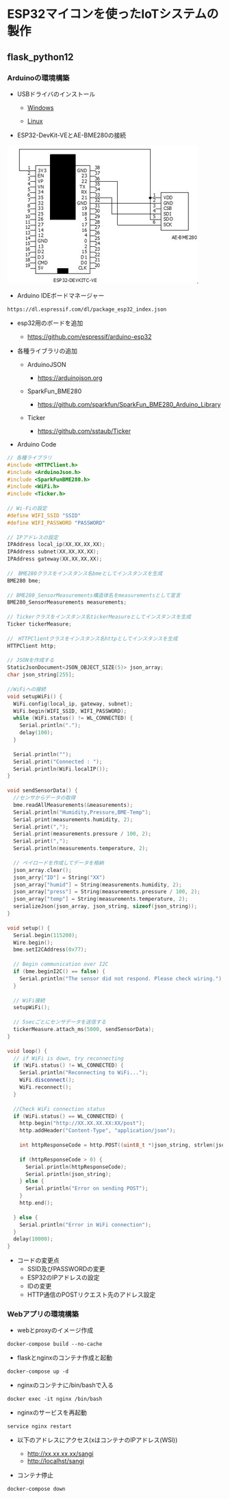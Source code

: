 # ESP32マイコンを使ったIoTシステムの製作

## flask_python12

### Arduinoの環境構築

- USBドライバのインストール
    - [Windows](https://www.silabs.com/documents/public/software/CP210x_VCP_Windows.zip)

    - [Linux](https://m5stack.oss-cn-shenzhen.aliyuncs.com/resource/drivers/CP210x_VCP_Linux.zip)

- ESP32-DevKit-VEとAE-BME280の接続

![回路図](/flask_sample12/fig.jpg)

- Arduino IDEボードマネージャー

```shell
https://dl.espressif.com/dl/package_esp32_index.json
```

- esp32用のボードを追加
    - <https://github.com/espressif/arduino-esp32>

- 各種ライブラリの追加
    - ArduinoJSON
        - <https://arduinojson.org>

    - SparkFun_BME280
        - <https://github.com/sparkfun/SparkFun_BME280_Arduino_Library>

    - Ticker
        - <https://github.com/sstaub/Ticker>

- Arduino Code
```c++
// 各種ライブラリ
#include <HTTPClient.h>
#include <ArduinoJson.h>
#include <SparkFunBME280.h>
#include <WiFi.h>
#include <Ticker.h>

// Wi-Fiの設定
#define WIFI_SSID "SSID"
#define WIFI_PASSWORD "PASSWORD"

// IPアドレスの設定
IPAddress local_ip(XX,XX,XX,XX);
IPAddress subnet(XX,XX,XX,XX);
IPAddress gateway(XX,XX,XX,XX);

//　BME280クラスをインスタンス名bmeとしてインスタンスを生成
BME280 bme;

// BME280_SensorMeasurements構造体名をmeasurementsとして宣言
BME280_SensorMeasurements measurements;

// Tickerクラスをインスタンス名tickerMeasureとしてインスタンスを生成
Ticker tickerMeasure;

//　HTTPClientクラスをインスタンス名httpとしてインスタンスを生成
HTTPClient http;

// JSONを作成する
StaticJsonDocument<JSON_OBJECT_SIZE(5)> json_array;
char json_string[255];

//WiFiへの接続
void setupWiFi() {
  WiFi.config(local_ip, gateway, subnet);
  WiFi.begin(WIFI_SSID, WIFI_PASSWORD);
  while (WiFi.status() != WL_CONNECTED) {
    Serial.println(".");
    delay(100);
  }

  Serial.println("");
  Serial.print("Connected : ");
  Serial.println(WiFi.localIP());
}

void sendSensorData() {
  //センサからデータの取得
  bme.readAllMeasurements(&measurements);
  Serial.println("Humidity,Pressure,BME-Temp");
  Serial.print(measurements.humidity, 2);
  Serial.print(",");
  Serial.print(measurements.pressure / 100, 2);
  Serial.print(",");
  Serial.println(measurements.temperature, 2);

  // ペイロードを作成してデータを格納
  json_array.clear();
  json_arry["ID"] = String("XX")
  json_array["humid"] = String(measurements.humidity, 2);
  json_array["press"] = String(measurements.pressure / 100, 2);
  json_array["temp"] = String(measurements.temperature, 2);
  serializeJson(json_array, json_string, sizeof(json_string));
}

void setup() {
  Serial.begin(115200);
  Wire.begin();
  bme.setI2CAddress(0x77);

  // Begin communication over I2C
  if (bme.beginI2C() == false) {
    Serial.println("The sensor did not respond. Please check wiring.");
  }

  // WiFi接続
  setupWiFi();

  // 5secごとにセンサデータを送信する
  tickerMeasure.attach_ms(5000, sendSensorData);
}

void loop() {
  // if WiFi is down, try reconnecting
  if (WiFi.status() != WL_CONNECTED) {
    Serial.println("Reconnecting to WiFi...");
    WiFi.disconnect();
    WiFi.reconnect();
  }

  //Check WiFi connection status
  if (WiFi.status() == WL_CONNECTED) {
    http.begin("http://XX.XX.XX.XX:XX/post");
    http.addHeader("Content-Type", "application/json");

    int httpResponseCode = http.POST((uint8_t *)json_string, strlen(json_string));

    if (httpResponseCode > 0) {
      Serial.println(httpResponseCode);
      Serial.println(json_string);
    } else {
      Serial.println("Error on sending POST");
    }
    http.end();

  } else {
    Serial.println("Error in WiFi connection");
  }
  delay(10000);
}
```
- コードの変更点
  - SSID及びPASSWORDの変更
  - ESP32のIPアドレスの設定
  - IDの変更
  - HTTP通信のPOSTリクエスト先のアドレス設定

### Webアプリの環境構築

- webとproxyのイメージ作成

```shell
docker-compose build --no-cache
```

- flaskとnginxのコンテナ作成と起動

```shell
docker-compose up -d
```

- nginxのコンテナに/bin/bashで入る

```shell
docker exec -it nginx /bin/bash
```

- nginxのサービスを再起動

```shell
service nginx restart
```

- 以下のアドレスにアクセス(xはコンテナのIPアドレス(WSl))

    - <http://xx.xx.xx.xx/sangi>
    - <http://localhst/sangi>

- コンテナ停止

```shell
docker-compose down
```
